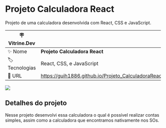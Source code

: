# Projeto Calculadora React

Projeto de uma calculadora desenvolvida com React, CSS e JavaScript.

| :placard: Vitrine.Dev |     |
| -------------  | --- |
| :sparkles: Nome        | **Projeto Calculadora React**
| :label: Tecnologias | React, CSS, e JavaScript
| :rocket: URL         | https://guih1886.github.io/Projeto_CalculadoraReact/

<!-- Inserir imagem com a #vitrinedev ao final do link -->
![](https://github.com/guih1886/Projeto_CalculadoraReact/blob/main/src/assets/img1.png#vitrinedev)

## Detalhes do projeto

Nesse projeto desenvolvi essa calculadora o qual é possível realizar contas simples, assim como a calculadora que encontramos nativamente nos SOs.